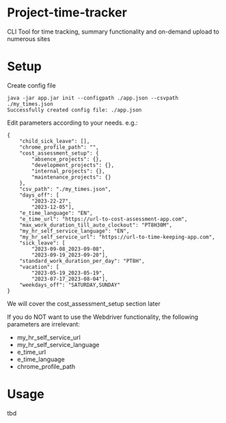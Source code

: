 # Project-time-tracker
CLI Tool for time tracking, summary functionality and on-demand upload to numerous sites

# Setup
Create config file
```
java -jar app.jar init --configpath ./app.json --csvpath ./my_times.json
Successfully created config file: ./app.json
```

Edit parameters according to your needs. e.g.:
```
{
    "child_sick_leave": [],
    "chrome_profile_path": "",
    "cost_assessment_setup": { 
        "absence_projects": {},
        "development_projects": {},
        "internal_projects": {},
        "maintenance_projects": {}
    },
    "csv_path": "./my_times.json",
    "days_off": [
        "2023-22-27", 
        "2023-12-05"],
    "e_time_language": "EN",
    "e_time_url": "https://url-to-cost-assessment-app.com",
    "max_work_duration_till_auto_clockout": "PT8H30M",
    "my_hr_self_service_language": "EN",
    "my_hr_self_service_url": "https://url-to-time-keeping-app.com",
    "sick_leave": [
        "2023-09-08_2023-09-08",
        "2023-09-19_2023-09-20"],
    "standard_work_duration_per_day": "PT8H",
    "vacation": [
        "2023-05-19_2023-05-19",
        "2023-07-17_2023-08-04"],
    "weekdays_off": "SATURDAY,SUNDAY"
}
```
We will cover the cost_assessment_setup section later

If you do NOT want to use the Webdriver functionality, the following parameters are irrelevant:
- my_hr_self_service_url
- my_hr_self_service_language
- e_time_url
- e_time_language
- chrome_profile_path

# Usage 
tbd